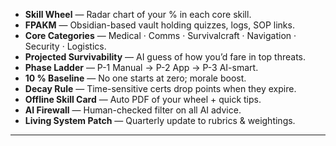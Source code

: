 - **Skill Wheel** — Radar chart of your % in each core skill.  
- **FPAKM** — Obsidian-based vault holding quizzes, logs, SOP links.  
- **Core Categories** — Medical · Comms · Survivalcraft · Navigation · Security · Logistics.  
- **Projected Survivability** — AI guess of how you’d fare in top threats.  
- **Phase Ladder** — P-1 Manual → P-2 App → P-3 AI-smart.  
- **10 % Baseline** — No one starts at zero; morale boost.  
- **Decay Rule** — Time-sensitive certs drop points when they expire.  
- **Offline Skill Card** — Auto PDF of your wheel + quick tips.  
- **AI Firewall** — Human-checked filter on all AI advice.  
- **Living System Patch** — Quarterly update to rubrics & weightings.  
---